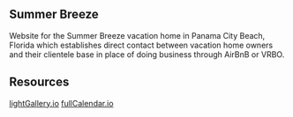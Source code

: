 ## Summer Breeze

Website for the Summer Breeze vacation home in Panama City Beach, Florida which establishes direct contact between vacation home owners and their clientele base in place of doing business through AirBnB or VRBO.


## Resources

<a href = "https://github.com/sachinchoolur/lightGallery"> lightGallery.io</a>
<a href = "https://github.com/fullcalendar"> fullCalendar.io</a>
